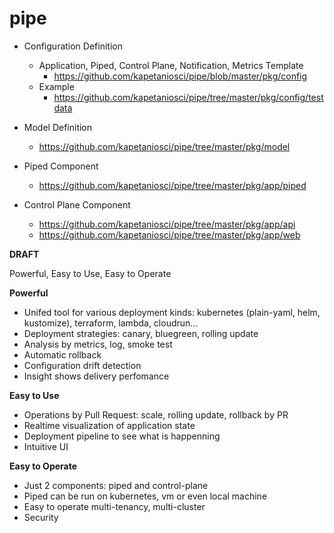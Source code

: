 # pipe

- Configuration Definition
    - Application, Piped, Control Plane, Notification, Metrics Template
        - https://github.com/kapetaniosci/pipe/blob/master/pkg/config
    - Example
        - https://github.com/kapetaniosci/pipe/tree/master/pkg/config/testdata

- Model Definition
    - https://github.com/kapetaniosci/pipe/tree/master/pkg/model

- Piped Component
    - https://github.com/kapetaniosci/pipe/tree/master/pkg/app/piped

- Control Plane Component
    - https://github.com/kapetaniosci/pipe/tree/master/pkg/app/api
    - https://github.com/kapetaniosci/pipe/tree/master/pkg/app/web


**DRAFT**

Powerful, Easy to Use, Easy to Operate

**Powerful**
- Unifed tool for various deployment kinds: kubernetes (plain-yaml, helm, kustomize), terraform, lambda, cloudrun...
- Deployment strategies: canary, bluegreen, rolling update
- Analysis by metrics, log, smoke test
- Automatic rollback
- Configuration drift detection
- Insight shows delivery perfomance

**Easy to Use**
- Operations by Pull Request: scale, rolling update, rollback by PR
- Realtime visualization of application state
- Deployment pipeline to see what is happenning
- Intuitive UI

**Easy to Operate**
- Just 2 components: piped and control-plane
- Piped can be run on kubernetes, vm or even local machine
- Easy to operate multi-tenancy, multi-cluster
- Security
